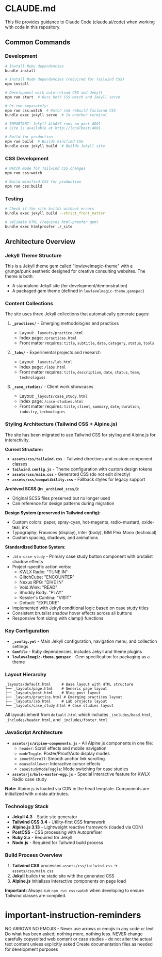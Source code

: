 # CLAUDE.md

This file provides guidance to Claude Code (claude.ai/code) when working with code in this repository.

## Common Commands

### Development
```bash
# Install Ruby dependencies
bundle install

# Install Node dependencies (required for Tailwind CSS)
npm install

# Development with auto-reload CSS and Jekyll
npm run start  # Runs both CSS watch and Jekyll serve

# Or run separately:
npm run css:watch  # Watch and rebuild Tailwind CSS
bundle exec jekyll serve  # In another terminal

# IMPORTANT: Jekyll ALWAYS runs on port 4001
# Site is available at http://localhost:4001

# Build for production
npm run build  # Builds minified CSS
bundle exec jekyll build  # Builds Jekyll site
```

### CSS Development
```bash
# Watch mode for Tailwind CSS changes
npm run css:watch

# Build minified CSS for production
npm run css:build
```

### Testing
```bash
# Check if the site builds without errors
bundle exec jekyll build --strict_front_matter

# Validate HTML (requires html-proofer gem)
bundle exec htmlproofer ./_site
```

## Architecture Overview

### Jekyll Theme Structure
This is a Jekyll theme gem called "lowlevelmagic-theme" with a grunge/punk aesthetic designed for creative consulting websites. The theme is both:
- A standalone Jekyll site (for development/demonstration)
- A packaged gem theme (defined in `lowlevelmagic-theme.gemspec`)

### Content Collections
The site uses three Jekyll collections that automatically generate pages:

1. **`_practices/`** - Emerging methodologies and practices
   - Layout: `_layouts/practice.html`
   - Index page: `/practices.html`
   - Front matter requires: `title`, `subtitle`, `date`, `category`, `status`, `tools`

2. **`_labs/`** - Experimental projects and research
   - Layout: `_layouts/lab.html`
   - Index page: `/labs.html`
   - Front matter requires: `title`, `description`, `date`, `status`, `team`, `technologies`

3. **`_case_studies/`** - Client work showcases
   - Layout: `_layouts/case_study.html`
   - Index page: `/case-studies.html`
   - Front matter requires: `title`, `client`, `summary`, `date`, `duration`, `industry`, `technologies`

### Styling Architecture (Tailwind CSS + Alpine.js)
The site has been migrated to use Tailwind CSS for styling and Alpine.js for interactivity.

**Current Structure:**
- **`assets/css/tailwind.css`** - Tailwind directives and custom component classes
- **`tailwind.config.js`** - Theme configuration with custom design tokens
- **`assets/css/main.css`** - Generated CSS (do not edit directly)
- **`assets/css/compatibility.css`** - Fallback styles for legacy support

**Archived SCSS (in `_archived_scss/`):**
- Original SCSS files preserved but no longer used
- Can reference for design patterns during migration

**Design System (preserved in Tailwind config):**
- Custom colors: paper, spray-cyan, hot-magenta, radio-mustard, oxide-teal, ink
- Typography: Fraunces (display), Inter (body), IBM Plex Mono (technical)
- Custom spacing, shadows, and animations

**Standardized Button System:**
- `.btn-case-study` - Primary case study button component with brutalist shadow effects
- Project-specific action verbs:
  - KWLX Radio: "TUNE IN"
  - GlitchCube: "ENCOUNTER"
  - Nexus RPG: "DIVE IN"
  - Void.Wink: "READ"
  - Shoddy Body: "PLAY"
  - Kessler's Cantina: "VISIT"
  - Default: "EXPLORE"
- Implemented with Jekyll conditional logic based on case study titles
- Consistent brutalist shadow hover effects across all buttons
- Responsive font sizing with clamp() functions

### Key Configuration
- **`_config.yml`** - Main Jekyll configuration, navigation menu, and collection settings
- **`Gemfile`** - Ruby dependencies, includes Jekyll and theme plugins
- **`lowlevelmagic-theme.gemspec`** - Gem specification for packaging as a theme

### Layout Hierarchy
```
_layouts/default.html     # Base layout with HTML structure
├── _layouts/page.html    # Generic page layout
├── _layouts/post.html    # Blog post layout
├── _layouts/practice.html # Emerging practices layout
├── _layouts/lab.html     # Lab projects layout
└── _layouts/case_study.html # Case studies layout
```

All layouts inherit from `default.html` which includes `_includes/head.html`, `_includes/header.html`, and `_includes/footer.html`.

### JavaScript Architecture
- **`assets/js/alpine-components.js`** - All Alpine.js components in one file:
  - `header`: Scroll effects and mobile navigation
  - `modeToggle`: Poster/Proof/Auto display modes
  - `smoothScroll`: Smooth anchor link scrolling
  - `mouseFollower`: Interactive cursor effects
  - `caseStudyModeToggle`: Mode switching for case studies
- **`assets/js/kwlx-easter-egg.js`** - Special interactive feature for KWLX Radio case study

**Note:** Alpine.js is loaded via CDN in the head template. Components are initialized with x-data attributes.

### Technology Stack
- **Jekyll 4.3** - Static site generator
- **Tailwind CSS 3.4** - Utility-first CSS framework
- **Alpine.js 3.13** - Lightweight reactive framework (loaded via CDN)
- **PostCSS** - CSS processing with Autoprefixer
- **Ruby 3.x** - Required for Jekyll
- **Node.js** - Required for Tailwind build process

### Build Process Overview
1. **Tailwind CSS** processes `assets/css/tailwind.css` → `assets/css/main.css`
2. **Jekyll** builds the static site with the generated CSS
3. **Alpine.js** initializes interactive components on page load

**Important:** Always run `npm run css:watch` when developing to ensure Tailwind classes are compiled.

# important-instruction-reminders
NO ARROWS NO EMOJIS - Never use arrows or emojis in any code or text
Do what has been asked; nothing more, nothing less.
NEVER change carefully copyedited web content or case studies - do not alter the actual text content unless explicitly asked
Create documentation files as needed for development purposes
